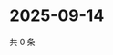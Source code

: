 # 2025-09-14

共 0 条

<!-- BEGIN ZHIHUVIDEO -->
<!-- 最后更新时间 Sun Sep 14 2025 20:18:22 GMT+0800 (China Standard Time) -->

<!-- END ZHIHUVIDEO -->
